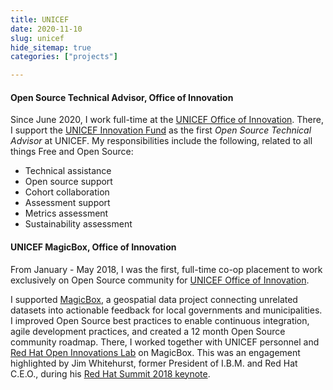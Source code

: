 ```yaml
---
title: UNICEF
date: 2020-11-10
slug: unicef
hide_sitemap: true
categories: ["projects"]

---
```


#### Open Source Technical Advisor, Office of Innovation

Since June 2020, I work full-time at the [UNICEF Office of Innovation][1].
There, I support the [UNICEF Innovation Fund][2] as the first _Open Source Technical Advisor_ at UNICEF.
My responsibilities include the following, related to all things Free and Open Source:

* Technical assistance
* Open source support
* Cohort collaboration
* Assessment support
* Metrics assessment
* Sustainability assessment

#### UNICEF MagicBox, Office of Innovation

From January - May 2018, I was the first, full-time co-op placement to work exclusively on Open Source community for [UNICEF Office of Innovation][1].

I supported [MagicBox][3], a geospatial data project connecting unrelated datasets into actionable feedback for local governments and municipalities.
I improved Open Source best practices to enable continuous integration, agile development practices, and created a 12 month Open Source community roadmap.
There, I worked together with UNICEF personnel and [Red Hat Open Innovations Lab][4] on MagicBox.
This was an engagement highlighted by Jim Whitehurst, former President of I.B.M. and Red Hat C.E.O., during his [Red Hat Summit 2018 keynote][5].

[1]: https://www.unicef.org/innovation/
[2]: https://www.unicefinnovationfund.org/
[3]: https://www.unicef.org/innovation/Magicbox
[4]: https://www.redhat.com/en/services/consulting/open-innovation-labs
[5]: https://youtu.be/Ui-n-n_w8Ok?t=4401
